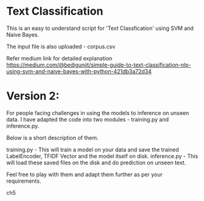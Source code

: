 # Text Classification 

This is an easy to understand script for 'Text Classfication' using SVM and Naive Bayes. 

The input file is also uploaded - corpus.csv

Refer medium link for detailed explanation
https://medium.com/@bedigunjit/simple-guide-to-text-classification-nlp-using-svm-and-naive-bayes-with-python-421db3a72d34

# Version 2: 
For people facing challenges in using the models to inference on unseen data. I have adapted the code into two modules - training.py and inference.py.

Below is a short description of them.

training.py - This will train a model on your data and save the trained LabelEncoder, TFIDF Vector and the model itself on disk.
inference.py - This will load these saved files on the disk and do prediction on unseen text.

Feel free to play with them and adapt them further as per your requirements.

ch5
